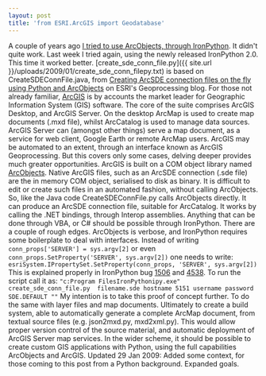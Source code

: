 ```yaml
---
layout: post
title: 'from ESRI.ArcGIS import Geodatabase'
---
```


A couple of years ago [I tried to use ArcObjects, through
IronPython](http://lists.ironpython.com/pipermail/users-ironpython.com/2007-February/004588.html).
It didn't quite work. Last week I tried again, using the newly released
IronPython 2.0. This time it worked better.
[create\_sde\_conn\_file.py]({{ site.url }}/uploads/2009/01/create_sde_conn_filepy.txt)
is based on CreateSDEConnFile.java, from [Creating ArcSDE connection
files on the fly using Python and
ArcObjects](http://blogs.esri.com/Dev/blogs/geoprocessing/archive/2008/09/24/Tips-and-Tricks-_2D00_-Creating-ArcSDE-connection-files-on-the-fly-using-Python-and-ArcObjects.aspx)
on ESRI's Geoprocessing blog. For those not already familiar,
[ArcGIS](http://en.wikipedia.org/wiki/ArcGIS) is by accounts the market
leader for Geographic Information System (GIS) software. The core of the
suite comprises ArcGIS Desktop, and ArcGIS Server. On the desktop ArcMap
is used to create map documents (.mxd file), whilst ArcCatalog is used
to manage data sources. ArcGIS Server can (amongst other things) serve a
map document, as a service for web client, Google Earth or remote ArcMap
users. ArcGIS may be automated to an extent, through an interface known
as ArcGIS Geoprocessing. But this covers only some cases, delving deeper
provides much greater opportunities. ArcGIS is built on a COM object
library named
[ArcObjects](http://resources.esri.com/arcgisdesktop/index.cfm?fa=forDevelopers).
Native ArcGIS files, such as an ArcSDE connection (.sde file) are the in
memory COM object, serialised to disk as binary. It is difficult to edit
or create such files in an automated fashion, without calling
ArcObjects. So, like the Java code CreateSDEConnFile.py calls ArcObjects
directly. It can produce an ArcSDE connection file, suitable for
ArcCatalog. It works by calling the .NET bindings, through Interop
assemblies. Anything that can be done through VBA, or C\# should be
possible through IronPython. There are a couple of rough edges.
ArcObjects is verbose, and IronPython requires some boilerplate to deal
with interfaces. Instead of writing `conn_props['SERVER'] = sys.argv[2]`
or even `conn_props.SetProperty('SERVER', sys.argv[2])` one needs to
write:
`esriSystem.IPropertySet.SetProperty(conn_props, 'SERVER', sys.argv[2])`
This is explained properly in IronPython bug
[1506](http://www.codeplex.com/IronPython/WorkItem/View.aspx?WorkItemId=1506)
and
[4538](http://www.codeplex.com/IronPython/WorkItem/View.aspx?WorkItemId=4538).
To run the script call it as:
`"c:Program FilesIronPythonipy.exe" create_sde_conn_file.py  filename.sde hostname 5151 username password SDE.DEFAULT ""`
My intention is to take this proof of concept further. To do the same
with layer files and map documents. Ultimately to create a build system,
able to automatically generate a complete ArcMap document, from textual
source files (e.g. json2mxd.py, mxd2xml.py). This would allow proper
version control of the source material, and automatic deployment of
ArcGIS Server map services. In the wider scheme, it should be possible
to create custom GIS applications with Python, using the full
capabilities ArcObjects and ArcGIS. Updated 29 Jan 2009: Added some
context, for those coming to this post from a Python background.
Expanded goals.
